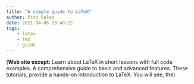```yaml
---
title: "A simple guide to LaTeX"
author: Pito Salas
date: 2021-04-06 13:40:22
tags:
    - latex
    - tex
    - guide
---
```



(**Web site except:** Learn about LaTeX in short lessons with full code examples. A comprehensive guide to basic and advanced features. These tutorials, provide a hands-on introduction to LaTeX. You will see, the) 
